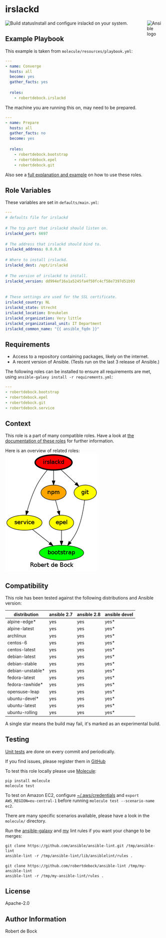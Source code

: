 irslackd
=========

<img src="https://docs.ansible.com/ansible-tower/3.2.4/html_ja/installandreference/_static/images/logo_invert.png" width="10%" height="10%" alt="Ansible logo" align="right"/>
<a href="https://travis-ci.org/robertdebock/ansible-role-irslackd"><img src="https://travis-ci.org/robertdebock/ansible-role-irslackd.svg?branch=master" alt="Build status" align="left"/></a>

Install and configure irslackd on your system.

Example Playbook
----------------

This example is taken from `molecule/resources/playbook.yml`:
```yaml
---
- name: Converge
  hosts: all
  become: yes
  gather_facts: yes

  roles:
    - robertdebock.irslackd
```

The machine you are running this on, may need to be prepared.
```yaml
---
- name: Prepare
  hosts: all
  gather_facts: no
  become: yes

  roles:
    - robertdebock.bootstrap
    - robertdebock.epel
    - robertdebock.git
```

Also see a [full explanation and example](https://robertdebock.nl/how-to-use-these-roles.html) on how to use these roles.

Role Variables
--------------

These variables are set in `defaults/main.yml`:
```yaml
---
# defaults file for irslackd

# The tcp port that irslackd should listen on.
irslackd_port: 6697

# The address that irslackd should bind to.
irslackd_address: 0.0.0.0

# Where to install irslackd.
irslackd_dest: /opt/irslackd

# The version of irslackd to install.
irslackd_version: dd994ef16a1a5245fa4f50fc4cf58e7397d51b93


# These settings are used for the SSL certificate.
irslackd_country: NL
irslackd_state: Utrecht
irslackd_location: Breukelen
irslackd_organization: Very little
irslackd_organizational_unit: IT Department
irslackd_common_name: "{{ ansible_fqdn }}"
```

Requirements
------------

- Access to a repository containing packages, likely on the internet.
- A recent version of Ansible. (Tests run on the last 3 release of Ansible.)

The following roles can be installed to ensure all requirements are met, using `ansible-galaxy install -r requirements.yml`:

```yaml
---
- robertdebock.bootstrap
- robertdebock.epel
- robertdebock.git
- robertdebock.service

```

Context
-------

This role is a part of many compatible roles. Have a look at [the documentation of these roles](https://robertdebock.nl/) for further information.

Here is an overview of related roles:
![dependencies](https://raw.githubusercontent.com/robertdebock/drawings/artifacts/irslackd.png "Dependency")


Compatibility
-------------

This role has been tested against the following distributions and Ansible version:

|distribution|ansible 2.7|ansible 2.8|ansible devel|
|------------|-----------|-----------|-------------|
|alpine-edge*|yes|yes|yes*|
|alpine-latest|yes|yes|yes*|
|archlinux|yes|yes|yes*|
|centos-6|yes|yes|yes*|
|centos-latest|yes|yes|yes*|
|debian-latest|yes|yes|yes*|
|debian-stable|yes|yes|yes*|
|debian-unstable*|yes|yes|yes*|
|fedora-latest|yes|yes|yes*|
|fedora-rawhide*|yes|yes|yes*|
|opensuse-leap|yes|yes|yes*|
|ubuntu-devel*|yes|yes|yes*|
|ubuntu-latest|yes|yes|yes*|
|ubuntu-rolling|yes|yes|yes*|

A single star means the build may fail, it's marked as an experimental build.

Testing
-------

[Unit tests](https://travis-ci.org/robertdebock/ansible-role-irslackd) are done on every commit and periodically.

If you find issues, please register them in [GitHub](https://github.com/robertdebock/ansible-role-irslackd/issues)

To test this role locally please use [Molecule](https://github.com/ansible/molecule):
```
pip install molecule
molecule test
```

To test on Amazon EC2, configure [~/.aws/credentials](https://docs.aws.amazon.com/sdk-for-java/v1/developer-guide/credentials.html) and `export AWS_REGION=eu-central-1` before running `molecule test --scenario-name ec2`.

There are many specific scenarios available, please have a look in the `molecule/` directory.

Run the [ansible-galaxy](https://github.com/ansible/galaxy-lint-rules) and [my](https://github.com/robertdebock/ansible-lint-rules) lint rules if you want your change to be merges:

```shell
git clone https://github.com/ansible/ansible-lint.git /tmp/ansible-lint
ansible-lint -r /tmp/ansible-lint/lib/ansiblelint/rules .

git clone https://github.com/robertdebock/ansible-lint /tmp/my-ansible-lint
ansible-lint -r /tmp/my-ansible-lint/rules .
```

License
-------

Apache-2.0


Author Information
------------------

Robert de Bock
